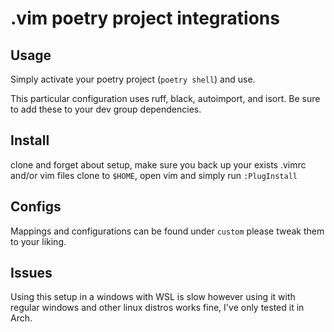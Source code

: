 # .vim poetry project integrations
## Usage
Simply activate your poetry project (`poetry shell`) and use.  

This particular configuration uses ruff, black, autoimport, and isort.
Be sure to add these to your dev group dependencies.
## Install
clone and forget about setup,
make sure you back up your exists .vimrc and/or vim files
clone to `$HOME`, open vim and simply run `:PlugInstall`

## Configs
Mappings and configurations can be found under `custom` please tweak them to your liking.

## Issues
Using this setup in a windows with WSL is slow however using it with
regular windows and other linux distros works fine, I've only tested it in Arch.

